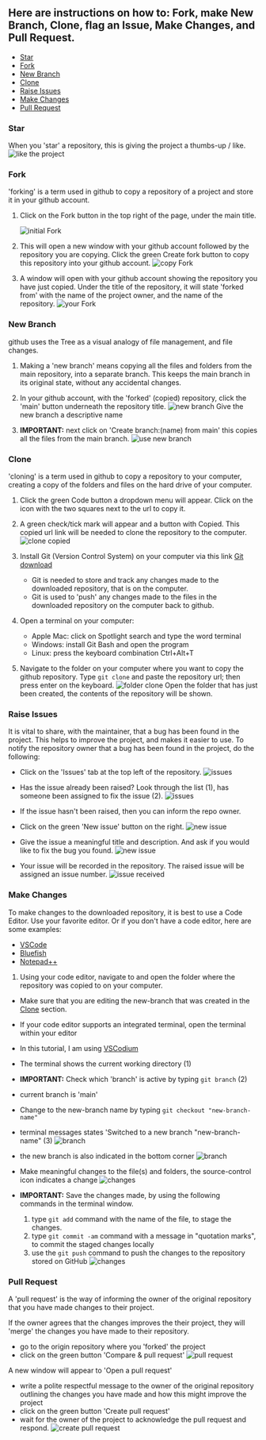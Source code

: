## Here are instructions on how to: Fork, make New Branch, Clone, flag an Issue, Make Changes, and Pull Request.

- [Star](#star)
- [Fork](#fork)
- [New Branch](#new-branch)
- [Clone](#clone)
- [Raise Issues](#raise-issues)
- [Make Changes](#make-changes)
- [Pull Request](#pull-request)

### Star

When you 'star' a repository, this is giving the project a thumbs-up / like.
![like the project](images/01starrepo.png)

### Fork

'forking' is a term used in github to copy a repository of a project and store it in your github account.

1. Click on the Fork button in the top right of the page, under the main title.

   ![initial Fork](images/02forkrepo1.png)

1. This will open a new window with your github account followed by the repository you are copying. Click the green Create fork button to copy this repository into your github account.
   ![copy Fork](images/02forkrepo2.png)

1. A window will open with your github account showing the repository you have just copied. Under the title of the repository, it will state 'forked from' with the name of the project owner, and the name of the repository.
   ![your Fork](images/02forkrepo3.png)

### New Branch

github uses the Tree as a visual analogy of file management, and file changes.

1. Making a 'new branch' means copying all the files and folders from the main repository, into a separate branch. This keeps the main branch in its original state, without any accidental changes.

1. In your github account, with the 'forked' (copied) repository, click the 'main' button underneath the repository title.
   ![new branch](images/04newbranch1.png)
   Give the new branch a descriptive name

1. **IMPORTANT:** next click on 'Create branch:(name) from main' this copies all the files from the main branch.
   ![use new branch](images/04newbranch2.png)

### Clone

'cloning' is a term used in github to copy a repository to your computer, creating a copy of the folders and files on the hard drive of your computer.

1. Click the green Code button a dropdown menu will appear. Click on the icon with the two squares next to the url to copy it.

1. A green check/tick mark will appear and a button with Copied. This copied url link will be needed to clone the repository to the computer.
   ![clone copied](images/03clonerepo2.png)

1. Install Git (Version Control System) on your computer via this link [Git download](https://git-scm.com/download)

   - Git is needed to store and track any changes made to the downloaded repository, that is on the computer.
   - Git is used to 'push' any changes made to the files in the downloaded repository on the computer back to github.

1. Open a terminal on your computer:

   - Apple Mac: click on Spotlight search and type the word terminal
   - Windows: install Git Bash and open the program
   - Linux: press the keyboard combination Ctrl+Alt+T

1. Navigate to the folder on your computer where you want to copy the github repository. Type `git clone` and paste the repository url; then press enter on the keyboard.
   ![folder clone](images/03clonerepo3.png)
   Open the folder that has just been created, the contents of the repository will be shown.

### Raise Issues

It is vital to share, with the maintainer, that a bug has been found in the project. This helps to improve the project, and makes it easier to use.
To notify the repository owner that a bug has been found in the project, do the following:

- Click on the 'Issues' tab at the top left of the repository.
  ![issues](images/06issues1a.png)

- Has the issue already been raised? Look through the list (1), has someone been assigned to fix the issue (2).
  ![issues](images/06issues2.png)

- If the issue hasn't been raised, then you can inform the repo owner.
- Click on the green 'New issue' button on the right.
  ![new issue](images/06issues3a.png)

- Give the issue a meaningful title and description. And ask if you would like to fix the bug you found.
  ![new issue](images/06issues4.png)

- Your issue will be recorded in the repository. The raised issue will be assigned an issue number.
  ![issue received](images/06issues5.png)

### Make Changes

To make changes to the downloaded repository, it is best to use a Code Editor. Use your favorite editor. Or if you don't have a code editor, here are some examples:

- [VSCode](https://code.visualstudio.com/)
- [Bluefish](https://bluefish.openoffice.nl)
- [Notepad++](https://notpad-plus.org)

1. Using your code editor, navigate to and open the folder where the repository was copied to on your computer.

- Make sure that you are editing the new-branch that was created in the [Clone](#clone) section.
- If your code editor supports an integrated terminal, open the terminal within your editor
- In this tutorial, I am using [VSCodium](https://vscodium.com)
- The terminal shows the current working directory (1)

- **IMPORTANT:** Check which 'branch' is active by typing `git branch` (2)

- current branch is 'main'

- Change to the new-branch name by typing `git checkout "new-branch-name" `

- terminal messages states 'Switched to a new branch "new-branch-name" (3)
  ![branch](images/04newbranch3.png)

- the new branch is also indicated in the bottom corner
  ![branch](images/04newbranch4.png)

- Make meaningful changes to the file(s) and folders, the source-control icon indicates a change
  ![changes](images/05sourcecontrol.png)

- **IMPORTANT:** Save the changes made, by using the following commands in the terminal window.
  1.  type `git add` command with the name of the file, to stage the changes.
  2.  type `git commit -am` command with a message in "quotation marks", to commit the staged changes locally
  3.  use the `git push` command to push the changes to the repository stored on GitHub
      ![changes](images/05makechanges3.png)

### Pull Request

A 'pull request' is the way of informing the owner of the original repository that you have made changes to their project.

If the owner agrees that the changes improves the their project, they will 'merge' the changes you have made to their repository.

- go to the origin repository where you 'forked' the project
- click on the green button 'Compare & pull request'
  ![pull request](images/06pullrequest1.png)

A new window will appear to 'Open a pull request'

- write a polite respectful message to the owner of the original repository outlining the changes you have made and how this might improve the project
- click on the green button 'Create pull request'
- wait for the owner of the project to acknowledge the pull request and respond.
  ![create pull request](images/06pullrequest2.png)
